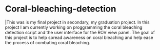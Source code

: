# Coral-bleaching-detection

|This was is my final project in secondary, my graduation project. In this project I am currently working on proggramming the coral bleaching detection script and the user interface for the ROV view panel. The goal of this project is to help spread awareness on coral bleaching and help ease the process of combating coral bleaching. 
